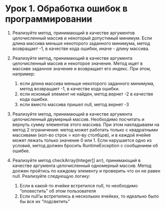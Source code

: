 # Урок 1. Обработка ошибок в программировании
1. Реализуйте метод, принимающий в качестве аргументов целочисленный массив и некоторый допустимый минимум.
Если длина массива меньше некоторого заданного минимума, метод возвращает -1, в качестве кода ошибки, иначе - длину массива.

2. Реализуйте метод, принимающий в качестве аргумента целочисленный массив и некоторое значение.
   Метод ищет в массиве заданное значение и возвращает его индекс. При этом, например:
   1. если длина массива меньше некоторого заданного минимума, метод возвращает -1, в качестве кода ошибки.
   2. если искомый элемент не найден, метод вернет -2 в качестве кода ошибки.
   3. если вместо массива пришел null, метод вернет -3
   
3. Реализуйте метод, принимающий в качестве аргумента целочисленный двумерный массив.
   Необходимо посчитать и вернуть сумму элементов этого массива. При этом накладываем на метод 2 ограничения:
   метод может работать только с квадратными массивами (кол-во строк = кол-ву столбцов), и в каждой ячейке может лежать только значение 0 или 1. Если нарушается одно из условий, метод должен бросить RuntimeException с сообщением об ошибке.

4. Реализуйте метод checkArray(Integer[] arr), принимающий в качестве аргумента целочисленный одномерный массив.
Метод должен пройтись по каждому элементу и проверить что он не равен null. Реализуйте следующую логику:
   1. Если в какой-то ячейке встретился null, то необходимо “оповестить” об этом пользователя
   2. Если null’ы встретились в нескольких ячейках, то идеально было бы все их “подсветить”
